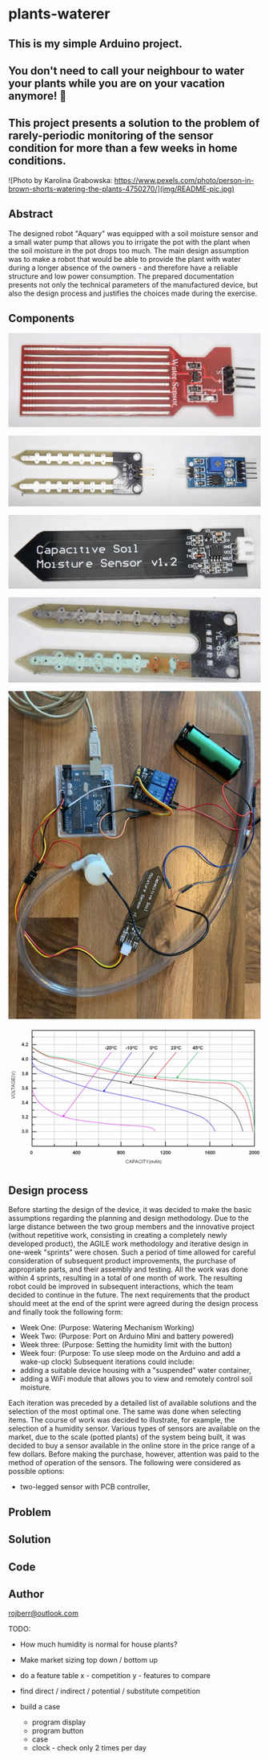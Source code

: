 # plants-waterer

## This is my simple Arduino project.

## You don't need to call your neighbour to water your plants while you are on your vacation anymore! 🌱

## This project presents a solution to the problem of rarely-periodic monitoring of the sensor condition for more than a few weeks in home conditions.

![Photo by Karolina Grabowska: https://www.pexels.com/photo/person-in-brown-shorts-watering-the-plants-4750270/](img/README-pic.jpg)

## Abstract

The designed robot "Aquary" was equipped with a soil moisture sensor and a small water pump that allows you to irrigate the pot with the plant when the soil moisture in the pot drops too much. The main design assumption was to make a robot that would be able to provide the plant with water during a longer absence of the owners - and therefore have a reliable structure and low power consumption. The prepared documentation presents not only the technical parameters of the manufactured device, but also the design process and justifies the choices made during the exercise.

## Components

![sensor2](img/sensor2.png)

![sensor1](img/sensor1.png)

![sensor3](img/sensor3.png)

![sensor4](img/sensor4.png)

![prototype](img/prototype.png)

![capacity](img/capacity.png)

## Design process

Before starting the design of the device, it was decided to make the basic assumptions regarding the planning and design methodology. Due to the large distance between the two group members and the innovative project (without repetitive work, consisting in creating a completely newly developed product), the AGILE work methodology and iterative design in one-week "sprints" were chosen. Such a period of time allowed for careful consideration of subsequent product improvements, the purchase of appropriate parts, and their assembly and testing.
All the work was done within 4 sprints, resulting in a total of one month of work. The resulting robot could be improved in subsequent interactions, which the team decided to continue in the future.
The next requirements that the product should meet at the end of the sprint were agreed during the design process and finally took the following form:

- Week One: (Purpose: Watering Mechanism Working)
- Week Two: (Purpose: Port on Arduino Mini and battery powered)
- Week three: (Purpose: Setting the humidity limit with the button)
- Week four: (Purpose: To use sleep mode on the Arduino and add a wake-up clock)
  Subsequent iterations could include:
- adding a suitable device housing with a "suspended" water container,
- adding a WiFi module that allows you to view and remotely control soil moisture.

Each iteration was preceded by a detailed list of available solutions and the selection of the most optimal one. The same was done when selecting items. The course of work was decided to illustrate, for example, the selection of a humidity sensor.
Various types of sensors are available on the market, due to the scale (potted plants) of the system being built, it was decided to buy a sensor available in the online store in the price range of a few dollars. Before making the purchase, however, attention was paid to the method of operation of the sensors. The following were considered as possible options:

- two-legged sensor with PCB controller,

## Problem

## Solution

## Code

## Author

rojberr@outlook.com


TODO:

- How much humidity is normal for house plants?

- Make market sizing top down / bottom up

- do a feature table x - competition y - features to compare

- find direct / indirect / potential / substitute competition

- build a case
  - program display
  - program button
  - case
  - clock - check only 2 times per day